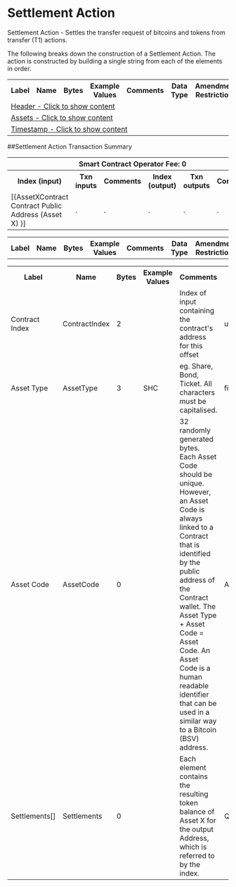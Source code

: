 


# Settlement Action

Settlement Action -  Settles the transfer request of bitcoins and tokens from transfer (T1) actions.

The following breaks down the construction of a Settlement Action. The action is constructed by building a single string from each of the elements in order.

<div class="ritz grid-container" dir="ltr">
    <table class="waffle" cellspacing="0" cellpadding="0" table-layout=fixed width=100%>
         <tr style='height:19px;'>
            <th style="width:9%" class="s0">Label</th>
            <th style="width:9%" class="s1">Name</th>
            <th style="width:2%" class="s1">Bytes</th>
            <th style="width:25%" class="s1">Example Values</th>
            <th style="width:36%" class="s1">Comments</th>
            <th style="width:5%" class="s1">Data Type</th>
            <th class="s1">Amendment Restrictions</th>
        </tr>
        <tr>
            <td class="t5" colspan="7">
                <a href="javascript:;" data-popover="type-Header">
                   Header - Click to show content
                </a>
             </td>
        </tr>
        <tr>
            <td class="t5" colspan="7">
                <a href="javascript:;" data-popover="type-AssetSettlement">
                   Assets - Click to show content
                </a>
            </td>
        </tr>
        <tr>
            <td class="t5" colspan="7">
                <a href="javascript:;" data-popover="type-Timestamp">
                   Timestamp - Click to show content
                </a>
            </td>
        </tr>
    </table>
</div>

##Settlement Action Transaction Summary

<div class="ritz grid-container" dir="ltr">
    <table class="waffle" cellspacing="0" cellpadding="0" table-layout=fixed width=100%>
         <tr style='height:19px;'>
            <th class="s0" colspan="6">Smart Contract Operator Fee: 0</th>
       </tr>
         <tr style='height:19px;'>
            <th style="width:10%" class="s0">Index (input)</th>
            <th style="width:20%" class="s1">Txn inputs</th>
            <th style="width:20%" class="s1">Comments</th>
            <th style="width:10%" class="s1">Index (output)</th>
            <th style="width:20%" class="s1">Txn outputs</th>
            <th class="s1">Comments</th>
       </tr>
       <tr>
            <td class="t5">[{AssetXContract Contract Public Address (Asset X) }]</td>
            <td class="t6">.</td>
            <td class="t6">.</td>
            <td class="t10">.</td>
            <td class="t10">.</td>
            <td class="t10">.</td>
        </tr>
    </table>
</div>



<div class="ui modal" id="type-Header">
    <i class="close icon"></i>
    <div class="content docs-content">
        <table class="ui table">
            <tr style='height:19px;'>
                <th style="width:5%" class="s1">Label</th>
                <th style="width:9%" class="s1">Name</th>
                <th style="width:3%" class="s1">Bytes</th>
                <th style="width:33%" class="s1">Example Values</th>
                <th style="width:26%" class="s1">Comments</th>
                <th style="width:5%" class="s1">Data Type</th>
                <th class="s2">Amendment Restrictions</th>
            </tr>
        </table>
    </div>
</div>

<div class="ui modal" id="type-AssetSettlement">
    <i class="close icon"></i>
    <div class="content docs-content">
        <table class="ui table">
            <tr style='height:19px;'>
                <th style="width:5%" class="s1">Label</th>
                <th style="width:9%" class="s1">Name</th>
                <th style="width:3%" class="s1">Bytes</th>
                <th style="width:33%" class="s1">Example Values</th>
                <th style="width:26%" class="s1">Comments</th>
                <th style="width:5%" class="s1">Data Type</th>
                <th class="s2">Amendment Restrictions</th>
            </tr>
            <tr>
                <td class="t10">Contract Index</td>
                <td class="t10">ContractIndex</td>
                <td class="t10">2</td>
                <td class="t10" style="word-break:break-all"></td>
                <td class="t10">Index of input containing the contract's address for this offset</td>
                <td class="t10">uint</td>
                <td class="t10"></td>
            </tr>
            <tr>
                <td class="t10">Asset Type</td>
                <td class="t10">AssetType</td>
                <td class="t10">3</td>
                <td class="t10" style="word-break:break-all">SHC</td>
                <td class="t10">eg. Share, Bond, Ticket. All characters must be capitalised.</td>
                <td class="t10">fixedchar</td>
                <td class="t10"></td>
            </tr>
            <tr>
                <td class="t10">Asset Code</td>
                <td class="t10">AssetCode</td>
                <td class="t10">0</td>
                <td class="t10" style="word-break:break-all"></td>
                <td class="t10">32 randomly generated bytes.  Each Asset Code should be unique.  However, an Asset Code is always linked to a Contract that is identified by the public address of the Contract wallet. The Asset Type + Asset Code = Asset Code.  An Asset Code is a human readable identifier that can be used in a similar way to a Bitcoin (BSV) address.</td>
                <td class="t10">AssetCode</td>
                <td class="t10">Cannot be changed by issuer, operator or smart contract.</td>
            </tr>
            <tr>
                <td class="t10">Settlements[]</td>
                <td class="t10">Settlements</td>
                <td class="t10">0</td>
                <td class="t10" style="word-break:break-all"></td>
                <td class="t10">Each element contains the resulting token balance of Asset X for the output Address, which is referred to by the index.</td>
                <td class="t10">QuantityIndex[]</td>
                <td class="t10"></td>
            </tr>
        </table>
    </div>
</div>

